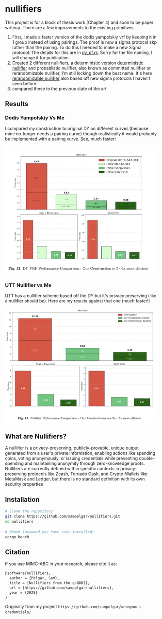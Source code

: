 # nullifiers

This project is for a block of thesis work (Chapter 4) and soon to be paper writeup.
There are a few improvements to the existing primitives.

1. First, I made a faster version of the dodis yampolskiy vrf by keeping it in 1 group instead of using pairings. The proof is now a sigma protocol zkp rather than the pairing. To do this I needed to make a new Sigma protocol. The details for this are in [dy_pf.rs](src/dy_pf.rs). Sorry for the file naming, I will change it for publication.
2. Created 2 different nullifiers, a deterministic version [deterministic nullifier](src/dy_pf_priv.rs) and probablistic nullifier, also known as committed nullifier or rerandomizable nullifier, I'm still locking down the best name. It's here [rerandomizable nullifier](src/dy_pf_priv_commited_output.rs) also based off new sigma protocols I haven't seen before.
3. compared these to the previous state of the art

## Results

### Dodis Yampolskiy Vs Me

I compared my construction to original DY on different curves (because mine no-longer needs a pairing curve) though realistically it would probably be implemented with a pairing curve.
See, much faster!

![DY vs Mine](bench_analysis/dy_vs_me.png)

### UTT Nullifier vs Me

UTT has a nullifier scheme based off the DY but it's privacy preserving (like a nullifier should be). Here are my results against that one (much faster!)

![UTT vs Me](bench_analysis/utt_vs_me.png)

## What are Nullifiers?

A nullifier is a privacy-preserving, publicly-provable, unique output generated from a user's private information, enabling actions like spending coins, voting anonymously, or issuing credentials while preventing double-spending and maintaining anonymity through zero-knowledge proofs. Nullifiers are currently defined within specific contexts in privacy-preserving protocols like Zcash, Tornado Cash, and Crypto-Wallets like MetaMask and Ledger, but there is no standard definition with its own security properties

## Installation

```sh
# Clone the repository
git clone https://github.com/sampolgar/nullifiers.git
cd nullifiers

# Bench (assumed you have rust installed)
cargo bench
```

## Citation

If you use MIMC-ABC in your research, please cite it as:

```
@software{nullifiers,
  author = {Polgar, Sam},
  title = {Nullifiers from the q-DDHI},
  url = {https://github.com/sampolgar/nullifiers},
  year = {2025}
}
```

Originally from my project `https://github.com/sampolgar/anonymous-credentials/`
